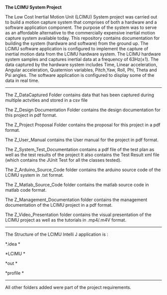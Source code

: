 
**The LCIMU System Project**

The Low Cost Inertial Motion Unit (LCIMU) System project was carried out to build a motion capture
system that comprises of both a hardware and a software application component.
The purpose of the system was to serve as an affordable alternative to the commercially expensive inertial motion capture
system available today. This repository contains documentation for building the system (hardware and software) from the ground up.
The LCIMU software application is configured to implement the capture of inertial motion data from the LCIMU hardware system.
The LCIMU hardware system samples and captures inertial data at a frequency of 63Hz(±1). The data captured by the hardware system 
includes Time, Linear acceleration, Angular acceleration, Quaternion variables, Pitch,Yaw, Roll, Phi, Theta and Psi angles. 
The software application is configured to display some of the data in real time.

------------------------------------------------------------------------------------------------------------------------------------
The Z_DataCaptured Folder contains data that has been captured during multiple actvities and stored in a csv file

The Z_Design Documentation Folder contains the design documentation for this project in pdf format.

The Z_Project Proposal Folder contains the proposal for this project in a pdf format.

The Z_User_Manual contains the User manual for the project in pdf format.

The Z_System_Test_Documentation contains a pdf file of the test plan as well as the test results of the project
It also contains the Test Result xml file (which contains the JUnit Test for all the classes tested).

The Z_Arduino_Source_Code folder contains the arduino source code of the LCIMU system in .txt format.

The Z_Matlab_Source_Code folder contains the matlab source code in matlab code format.

The Z_Management_Documentation folder contains the management documentation of the LCIMU project in a pdf format.

The Z_Video_Presentation folder contains the visual presentation of the LCIMU project as well as the tutorials in .mp4/.m4V format.

-----------------------------------------------------------------------------------------------------------------------------------
The Structure of the LCIMU Intelli J application is :

*.idea *

*LCIMU *

*out *

*profile *

-----------------------------------------------------------------------------------------------------------------------------------

All other folders added were part of the project requirements.
